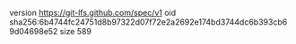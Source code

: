 version https://git-lfs.github.com/spec/v1
oid sha256:6b4744fc24751d8b97322d07f72e2a2692e174bd3744dc6b393cb69d04698e52
size 589
